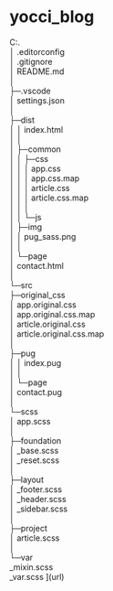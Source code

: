 # yocci_blog


C:.  
│  .editorconfig  
│  .gitignore  
│  README.md  
│  
├─.vscode  
│      settings.json  
│  
├─dist  
│  │  index.html  
│  │  
│  ├─common  
│  │  ├─css  
│  │  │      app.css  
│  │  │      app.css.map  
│  │  │      article.css  
│  │  │      article.css.map  
│  │  │  
│  │  └─js  
│  ├─img  
│  │      pug_sass.png  
│  │  
│  └─page  
│          contact.html  
│  
└─src  
    ├─original_css  
    │      app.original.css  
    │      app.original.css.map  
    │      article.original.css  
    │      article.original.css.map  
    │  
    ├─pug  
    │  │  index.pug  
    │  │  
    │  └─page  
    │          contact.pug  
    │  
    └─scss  
        │  app.scss  
        │  
        ├─foundation  
        │      _base.scss  
        │      _reset.scss  
        │  
        ├─layout  
        │      _footer.scss  
        │      _header.scss  
        │      _sidebar.scss  
        │  
        ├─project  
        │      article.scss  
        │  
        └─var  
                _mixin.scss  
                _var.scss ](url) 

